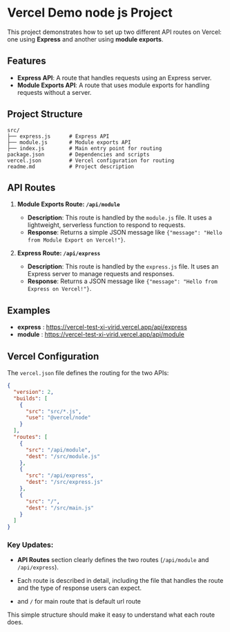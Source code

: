 # Vercel Demo node js Project

This project demonstrates how to set up two different API routes on Vercel: one using **Express** and another using **module exports**. 

## Features

- **Express API**: A route that handles requests using an Express server.
- **Module Exports API**: A route that uses module exports for handling requests without a server.

## Project Structure
```
src/
├── express.js      # Express API
├── module.js       # Module exports API
├── index.js        # Main entry point for routing
package.json        # Dependencies and scripts
vercel.json         # Vercel configuration for routing
readme.md           # Project description
```

## API Routes

1. **Module Exports Route: `/api/module`**
   - **Description**: This route is handled by the `module.js` file. It uses a lightweight, serverless function to respond to requests.
   - **Response**: Returns a simple JSON message like `{"message": "Hello from Module Export on Vercel!"}`.

2. **Express Route: `/api/express`**
   - **Description**: This route is handled by the `express.js` file. It uses an Express server to manage requests and responses.
   - **Response**: Returns a JSON message like `{"message": "Hello from Express on Vercel!"}`.


## Examples 

 - **express** : https://vercel-test-xi-virid.vercel.app/api/express
 - **module** : https://vercel-test-xi-virid.vercel.app/api/module 

## Vercel Configuration

The `vercel.json` file defines the routing for the two APIs:

```json
{
  "version": 2,
  "builds": [
    {
      "src": "src/*.js",
      "use": "@vercel/node"
    }
  ],
  "routes": [
    {
      "src": "/api/module",
      "dest": "/src/module.js"
    },
    {
      "src": "/api/express",
      "dest": "/src/express.js"
    },
    {
      "src": "/",
      "dest": "/src/main.js"
    }
  ]
}
```
### Key Updates:
- **API Routes** section clearly defines the two routes (`/api/module` and `/api/express`).
- Each route is described in detail, including the file that handles the route and the type of response users can expect.

- and `/` for main route that is default url route 

This simple structure should make it easy to understand what each route does.
